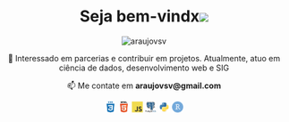 <h1 align="center">Seja bem-vindx<img src="https://raw.githubusercontent.com/kaueMarques/kaueMarques/master/hi.gif" width="30px"></h1>
<p align="center"> <img src="https://komarev.com/ghpvc/?username=araujovsv" alt="araujovsv" /> </p>

<p align="center">🌱 Interessado em parcerias e contribuir em projetos. Atualmente, atuo em ciência de dados, desenvolvimento web e SIG</p>

<p align="center">📫 Me contate em <b>araujovsv@gmail.com</b></p>

<p align="center">
<img src="https://raw.githubusercontent.com/devicons/devicon/master/icons/css3/css3-plain-wordmark.svg" alt="css3"  width="20" height="20"/>
<img src="https://raw.githubusercontent.com/devicons/devicon/master/icons/html5/html5-original-wordmark.svg" alt="html5"  width="20" height="20"/>
<img src="https://raw.githubusercontent.com/devicons/devicon/master/icons/javascript/javascript-original.svg" alt="javascript" width="20" height="20"/>
<img src="https://raw.githubusercontent.com/devicons/devicon/master/icons/postgresql/postgresql-original-wordmark.svg" alt="postgresql" width="20" height="20"/>
<img src="https://github.com/devicons/devicon/blob/master/icons/python/python-original.svg" alt="python" width="20" height="20"/>
<img src="https://github.com/devicons/devicon/blob/master/icons/rstudio/rstudio-original.svg" alt="rstudio" width="20" height="20"/>
</p>

